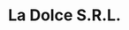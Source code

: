 ---
title: "La Dolce S.R.L."
url: /ciudad-autonoma-de-buenos-aires/la-dolce-s-r-l/
shop: confitería
---